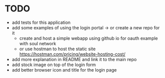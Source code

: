 # TODO

- add tests for this application
- add some examples of using the login portal -> or create a new repo for it
  - create and host a simple webapp using github io for oauth example with soul network
  - or use hostman to host the static site https://hostman.com/pricing/website-hosting-cost/
- add more explanation in README and link it to the main repo
- add stock image on top of the login form
- add better browser icon and title for the login page

